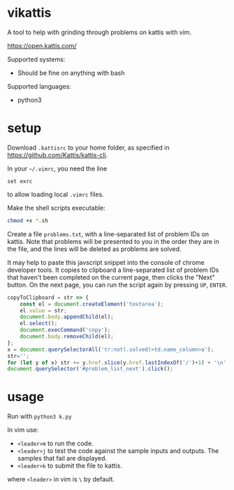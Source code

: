 # vikattis
A tool to help with grinding through problems on kattis with vim.

https://open.kattis.com/

Supported systems:
- Should be fine on anything with bash

Supported languages:
- python3


# setup
Download `.kattisrc` to your home folder, as specified in https://github.com/Kattis/kattis-cli.

In your `~/.vimrc`, you need the line
```vim script
set exrc
```
to allow loading local `.vimrc` files.

Make the shell scripts executable:
```bash
chmod +x *.sh
```

Create a file `problems.txt`, with a line-separated list of problem IDs on kattis.
Note that problems will be presented to you in the order they are in the file, and the lines will be
deleted as problems are solved.

It may help to paste this javscript snippet into the console of chrome developer tools. It copies to clipboard a
line-separated list of problem IDs that haven't been completed on the current page, then clicks the
"Next" button. On the next page, you can run the script again by pressing `UP`, `ENTER`.

```javascript
copyToClipboard = str => {
    const el = document.createElement('textarea');
    el.value = str;
    document.body.appendChild(el);
    el.select();
    document.execCommand('copy');
    document.body.removeChild(el);
};
x = document.querySelectorAll('tr:not(.solved)>td.name_column>a');
str='';
for (let y of x) str += y.href.slice(y.href.lastIndexOf('/')+1) + '\n'; copyToClipboard(str);
document.querySelector('#problem_list_next').click();
```

# usage
Run with `python3 k.py`

In vim use:
- `<leader>m` to run the code.
- `<leader>j` to test the code against the sample inputs and outputs. The samples that fail are displayed.
- `<leader>k` to submit the file to kattis.

where `<leader>` in vim is `\` by default.
